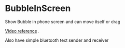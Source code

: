 # BubbleInScreen
Show Bubble in phone screen and can move itself or drag

[Video reference](https://www.youtube.com/watch?v=q7V_K1rEtrQ "Video reference") .

Also have simple bluetooth text sender and receiver
